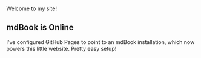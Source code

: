 
# &nbsp;

Welcome to my site!


## mdBook is Online  

I've configured GitHub Pages to point to an mdBook installation, which now powers this little website. Pretty easy setup!
